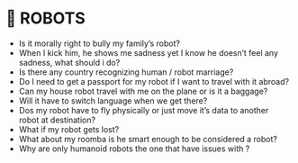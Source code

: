 # 🤖 ROBOTS

- Is it morally right to bully my family’s robot?
- When I kick him, he shows me sadness yet I know he doesn’t feel any sadness, what should i do?
- Is there any country recognizing human / robot marriage?
- Do I need to get a passport for my robot if I want to travel with it abroad?
- Can my house robot travel with me on the plane or is it a baggage?
- Will it have to switch language when we get there?
- Dos my robot have to fly physically or just move it’s data to another robot at destination?
- What if my robot gets lost?
- What about my roomba is he smart enough to be considered a robot?
- Why are only humanoid robots the one that have issues with ?
